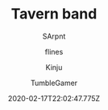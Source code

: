---
title: Tavern band
author:
  - SArpnt
  - flines
  - Kinju
  - TumbleGamer
description: Makes the instruments in the tavern functional.
date: 2020-02-17T22:02:47.775Z
buttons:
  - type: 1
    name: Source
    href: 'https://github.com/boxcritters/project-sarpnt'
disclaimer: Project archived, planned to be restarted eventually.
---